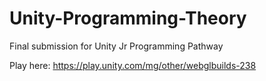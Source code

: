 # Unity-Programming-Theory
 Final submission for Unity Jr Programming Pathway

Play here: https://play.unity.com/mg/other/webglbuilds-238